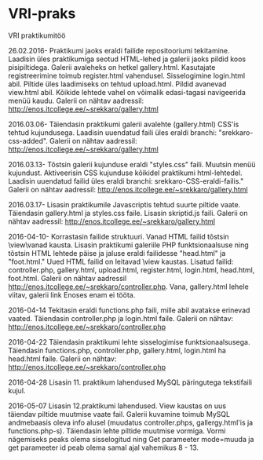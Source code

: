 # VRI-praks
VRI praktikumitöö

26.02.2016- Praktikumi jaoks eraldi failide repositooriumi tekitamine. Laadisin üles praktikumiga seotud HTML-lehed ja galerii jaoks pildid koos pisipiltidega. Galerii avaleheks on hetkel gallery.html. Kasutajate registreerimine toimub register.html vahendusel. Sisselogimine login.html abil. Piltide üles laadimiseks on tehtud upload.html. Pildid avanevad view.html abil. Kõikide lehtede vahel on võimalik edasi-tagasi navigeerida menüü kaudu.
Galerii on nähtav aadressil: http://enos.itcollege.ee/~srekkaro/gallery.html

2016.03.06- Täiendasin praktikumi galerii avalehte (gallery.html) CSS'is tehtud kujundusega. Laadisin uuendatud faili üles eraldi branchi: "srekkaro-css-added". Galerii on nähtav aadressil:  http://enos.itcollege.ee/~srekkaro/gallery.html

2016.03.13- Tõstsin galerii kujunduse eraldi "styles.css" faili. Muutsin menüü kujundust. Aktiveerisin CSS kujunduse kõikidel praktikumi html-lehtedel. Laadisin uuendatud failid üles eraldi branchi: srekkaro-CSS-eraldi-failis." Galerii on nähtav aadressil: http://enos.itcollege.ee/~srekkaro/gallery.html

2016.03.17- Lisasin praktikumile Javascriptis tehtud suurte piltide vaate. Täiendasin gallery.html ja styles.css faile. Lisasin skriptid.js faili. Galerii on nähtav aadressil: http://enos.itcollege.ee/~srekkaro/gallery.html

2016-04-10- Korrastasin failide struktuuri. Vanad HTML failid tõstsin \view\vanad kausta. Lisasin praktikumi galeriile PHP funktsionaalsuse ning tõstsin HTML lehtede päise ja jaluse eraldi failidesse "head.html" ja "foot.html."  Uued HTML failid on leitavad \view kaustas. Lisatud failid: controller.php, gallery.html, upload.html, register.html, login.html, head.html, foot.html. Galerii on nähtav aadressil http://enos.itcollege.ee/~srekkaro/controller.php. Vana, gallery.html lehele viitav, galerii link Enoses enam ei tööta.

2016-04-14 Tekitasin eraldi functions.php faili, mille abil avatakse erinevad vaated. Täiendasin controller.php ja login.html faile. Galerii on nähtav: http://enos.itcollege.ee/~srekkaro/controller.php

2016-04-22 Täiendasin praktikumi lehte sisselogimise funktsionaalsusega. Täiendasin functions.php, controller.php, gallery.html, login.html ha head.html faile. Galerii on nähtav: http://enos.itcollege.ee/~srekkaro/controller.php

2016-04-28 Lisasin 11. praktikum lahendused MySQL päringutega tekstifaili kujul.

2016-05-07 Lisasin 12.praktikumi lahendused. View kaustas on uus täiendav piltide muutmise vaate fail. Galerii kuvamine toimub MySQL andmebaasis oleva info alusel (muudatus controller.phps, gallergy.html'is ja functions.php-s). Täiendasin lehte piltide muutmise vormiga. Vormi nägemiseks peaks olema sisselogitud ning Get parameeter mode=muuda ja get parameeter id peab olema samal ajal vahemikus 8 - 13.
